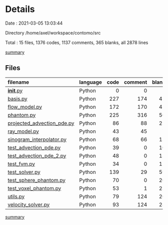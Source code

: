 # Details

Date : 2021-03-05 13:03:44

Directory /home/axel/workspace/contomo/src

Total : 15 files,  1376 codes, 1137 comments, 365 blanks, all 2878 lines

[summary](results.md)

## Files
| filename | language | code | comment | blank | total |
| :--- | :--- | ---: | ---: | ---: | ---: |
| [__init__.py](/__init__.py) | Python | 0 | 0 | 1 | 1 |
| [basis.py](/basis.py) | Python | 227 | 174 | 42 | 443 |
| [flow_model.py](/flow_model.py) | Python | 172 | 170 | 43 | 385 |
| [phantom.py](/phantom.py) | Python | 225 | 316 | 50 | 591 |
| [projected_advection_pde.py](/projected_advection_pde.py) | Python | 86 | 88 | 25 | 199 |
| [ray_model.py](/ray_model.py) | Python | 43 | 45 | 7 | 95 |
| [sinogram_interpolator.py](/sinogram_interpolator.py) | Python | 68 | 66 | 13 | 147 |
| [test_advection_pde.py](/test_advection_pde.py) | Python | 39 | 0 | 10 | 49 |
| [test_advection_pde_2.py](/test_advection_pde_2.py) | Python | 48 | 0 | 13 | 61 |
| [test_fvm.py](/test_fvm.py) | Python | 34 | 0 | 11 | 45 |
| [test_solver.py](/test_solver.py) | Python | 139 | 29 | 59 | 227 |
| [test_sphere_phantom.py](/test_sphere_phantom.py) | Python | 70 | 0 | 20 | 90 |
| [test_voxel_phantom.py](/test_voxel_phantom.py) | Python | 53 | 1 | 23 | 77 |
| [utils.py](/utils.py) | Python | 79 | 124 | 20 | 223 |
| [velocity_solver.py](/velocity_solver.py) | Python | 93 | 124 | 28 | 245 |

[summary](results.md)